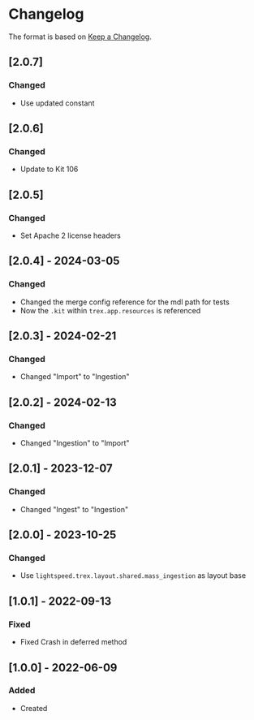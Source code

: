 # Changelog
The format is based on [Keep a Changelog](https://keepachangelog.com/en/1.0.0/).

## [2.0.7]
### Changed
- Use updated constant

## [2.0.6]
### Changed
- Update to Kit 106

## [2.0.5]
### Changed
- Set Apache 2 license headers

## [2.0.4] - 2024-03-05
### Changed
- Changed the merge config reference for the mdl path for tests
- Now the `.kit` within `trex.app.resources` is referenced

## [2.0.3] - 2024-02-21
### Changed
- Changed "Import" to "Ingestion"

## [2.0.2] - 2024-02-13
### Changed
- Changed "Ingestion" to "Import"

## [2.0.1] - 2023-12-07
### Changed
- Changed "Ingest" to "Ingestion"

## [2.0.0] - 2023-10-25
### Changed
- Use `lightspeed.trex.layout.shared.mass_ingestion` as layout base

## [1.0.1] - 2022-09-13
### Fixed
- Fixed Crash in deferred method

## [1.0.0] - 2022-06-09
### Added
- Created
